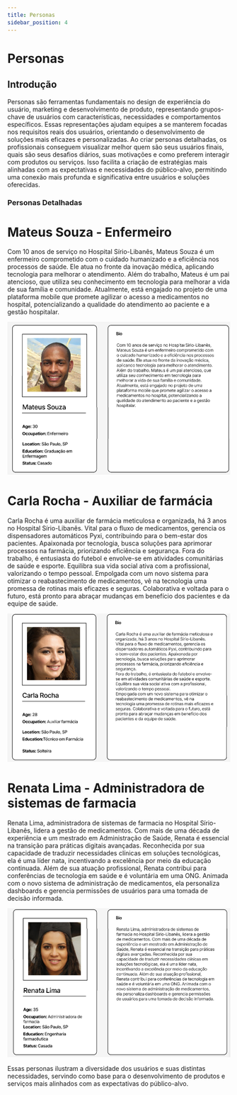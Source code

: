 ```yaml
---
title: Personas
sidebar_position: 4
---
```


# Personas

## Introdução

Personas são ferramentas fundamentais no design de experiência do usuário, marketing e desenvolvimento de produto, representando grupos-chave de usuários com características, necessidades e comportamentos específicos. Essas representações ajudam equipes a se manterem focadas nos requisitos reais dos usuários, orientando o desenvolvimento de soluções mais eficazes e personalizadas. Ao criar personas detalhadas, os profissionais conseguem visualizar melhor quem são seus usuários finais, quais são seus desafios diários, suas motivações e como preferem interagir com produtos ou serviços. Isso facilita a criação de estratégias mais alinhadas com as expectativas e necessidades do público-alvo, permitindo uma conexão mais profunda e significativa entre usuários e soluções oferecidas.

### Personas Detalhadas

<h1>Mateus Souza - Enfermeiro</h1>

Com 10 anos de serviço no Hospital Sírio-Libanês, Mateus Souza é um enfermeiro comprometido com o cuidado humanizado e a eficiência nos processos de saúde. Ele atua no fronte da inovação médica, aplicando tecnologia para melhorar o atendimento. Além do trabalho, Mateus é um pai atencioso, que utiliza seu conhecimento em tecnologia para melhorar a vida de sua família e comunidade. Atualmente, está engajado no projeto de uma plataforma mobile que promete agilizar o acesso a medicamentos no hospital, potencializando a qualidade do atendimento ao paciente e a gestão hospitalar.

![Persona1](../../../static/img/persona1.png)

<h1>Carla Rocha - Auxiliar de farmácia</h1>

Carla Rocha é uma auxiliar de farmácia meticulosa e organizada, há 3 anos no Hospital Sírio-Libanês. Vital para o fluxo de medicamentos, gerencia os dispensadores automáticos Pyxi, contribuindo para o bem-estar dos pacientes. Apaixonada por tecnologia, busca soluções para aprimorar processos na farmácia, priorizando eficiência e segurança.
Fora do trabalho, é entusiasta do futebol e envolve-se em atividades comunitárias de saúde e esporte. Equilibra sua vida social ativa com a profissional, valorizando o tempo pessoal.
Empolgada com um novo sistema para otimizar o reabastecimento de medicamentos, vê na tecnologia uma promessa de rotinas mais eficazes e seguras. Colaborativa e voltada para o futuro, está pronto para abraçar mudanças em benefício dos pacientes e da equipe de saúde.

![Persona2](../../../static/img/persona2.png)

<h1>Renata Lima - Administradora de sistemas de farmacia</h1>

Renata Lima, administradora de sistemas de farmacia no Hospital Sírio-Libanês, lidera a gestão de medicamentos. Com mais de uma década de experiência e um mestrado em Administração de Saúde, Renata é essencial na transição para práticas digitais avançadas. Reconhecida por sua capacidade de traduzir necessidades clínicas em soluções tecnológicas, ela é uma líder nata, incentivando a excelência por meio da educação continuada. Além de sua atuação profissional, Renata contribui para conferências de tecnologia em saúde e é voluntária em uma ONG. Animada com o novo sistema de administração de medicamentos, ela personaliza dashboards e gerencia permissões de usuários para uma tomada de decisão informada.

![Persona3](../../../static/img/persona3.png)


Essas personas ilustram a diversidade dos usuários e suas distintas necessidades, servindo como base para o desenvolvimento de produtos e serviços mais alinhados com as expectativas do público-alvo.